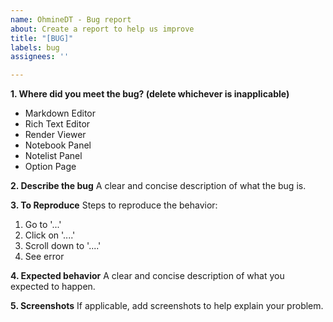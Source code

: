 ```yaml
---
name: OhmineDT - Bug report
about: Create a report to help us improve
title: "[BUG]"
labels: bug
assignees: ''

---
```


**1. Where did you meet the bug? (delete whichever is inapplicable)**

- Markdown Editor
- Rich Text Editor
- Render Viewer
- Notebook Panel
- Notelist Panel
- Option Page

**2. Describe the bug**
A clear and concise description of what the bug is.

**3. To Reproduce**
Steps to reproduce the behavior:
1. Go to '...'
2. Click on '....'
3. Scroll down to '....'
4. See error

**4. Expected behavior**
A clear and concise description of what you expected to happen.

**5. Screenshots**
If applicable, add screenshots to help explain your problem.
